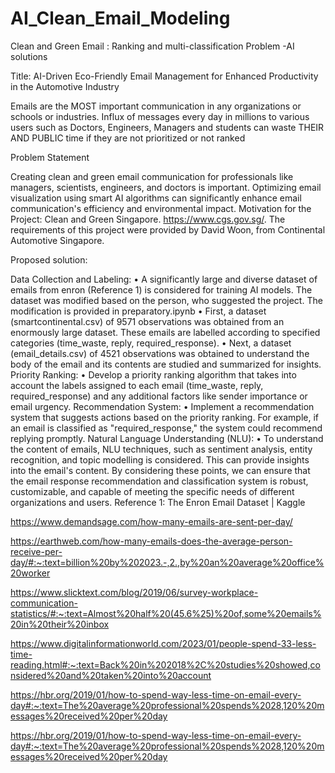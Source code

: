 # AI_Clean_Email_Modeling
Clean and Green Email : Ranking and multi-classification Problem -AI solutions

Title: AI-Driven Eco-Friendly Email Management for Enhanced Productivity in the Automotive Industry


Emails are the MOST important communication in any organizations or schools or industries. Influx of messages every day in millions to various users such as Doctors, Engineers, Managers and students can waste THEIR AND PUBLIC time if they are not prioritized or not ranked

Problem Statement

Creating clean and green email communication for professionals like managers, scientists, engineers, and doctors is important. Optimizing email visualization using smart AI algorithms can significantly enhance email communication's efficiency and environmental impact. Motivation for the Project: Clean and Green Singapore. https://www.cgs.gov.sg/. The requirements of this project were provided by David Woon, from Continental Automotive Singapore.

Proposed solution:

Data Collection and Labeling: • A significantly large and diverse dataset of emails from enron (Reference 1) is considered for training AI models. The dataset was modified based on the person, who suggested the project. The modification is provided in preparatory.ipynb • First, a dataset (smartcontinental.csv) of 9571 observations was obtained from an enormously large dataset. These emails are labelled according to specified categories (time_waste, reply, required_response). • Next, a dataset (email_details.csv) of 4521 observations was obtained to understand the body of the email and its contents are studied and summarized for insights.
Priority Ranking: • Develop a priority ranking algorithm that takes into account the labels assigned to each email (time_waste, reply, required_response) and any additional factors like sender importance or email urgency.
Recommendation System: • Implement a recommendation system that suggests actions based on the priority ranking. For example, if an email is classified as "required_response," the system could recommend replying promptly.
Natural Language Understanding (NLU): • To understand the content of emails, NLU techniques, such as sentiment analysis, entity recognition, and topic modelling is considered. This can provide insights into the email's content. By considering these points, we can ensure that the email response recommendation and classification system is robust, customizable, and capable of meeting the specific needs of different organizations and users.
Reference 1: The Enron Email Dataset | Kaggle

https://www.demandsage.com/how-many-emails-are-sent-per-day/

https://earthweb.com/how-many-emails-does-the-average-person-receive-per-day/#:~:text=billion%20by%202023.-,2.,by%20an%20average%20office%20worker

https://www.slicktext.com/blog/2019/06/survey-workplace-communication-statistics/#:~:text=Almost%20half%20(45.6%25)%20of,some%20emails%20in%20their%20inbox

https://www.digitalinformationworld.com/2023/01/people-spend-33-less-time-reading.html#:~:text=Back%20in%202018%2C%20studies%20showed,considered%20and%20taken%20into%20account

https://hbr.org/2019/01/how-to-spend-way-less-time-on-email-every-day#:~:text=The%20average%20professional%20spends%2028,120%20messages%20received%20per%20day

https://hbr.org/2019/01/how-to-spend-way-less-time-on-email-every-day#:~:text=The%20average%20professional%20spends%2028,120%20messages%20received%20per%20day
